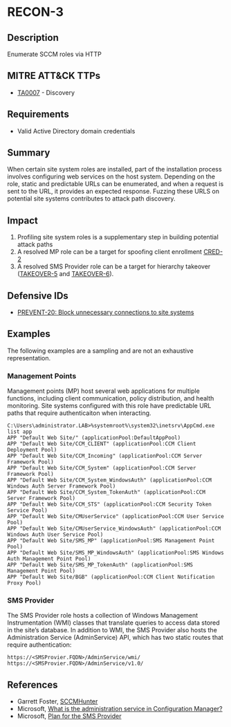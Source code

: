 # RECON-3

## Description
Enumerate SCCM roles via HTTP

## MITRE ATT&CK TTPs
- [TA0007](https://attack.mitre.org/tactics/TA0007/) - Discovery

## Requirements
- Valid Active Directory domain credentials

## Summary
When certain site system roles are installed, part of the installation process involves configuring web services on the host system. Depending on the role, static and predictable URLs can be enumerated, and when a request is sent to the URL, it provides an expected response. Fuzzing these URLS on potential site systems contributes to attack path discovery.

## Impact
1. Profiling site system roles is a supplementary step in building potential attack paths
2. A resolved MP role can be a target for spoofing client enrollment [CRED-2](../../CRED/CRED-2/cred-2_description.md)
3. A resolved SMS Provider role can be a target for hierarchy takeover ([TAKEOVER-5](../../TAKEOVER/TAKEOVER-5/takeover-5_description.md) and [TAKEOVER-6](../../TAKEOVER/TAKEOVER-6/takeover-6_description.md)).

## Defensive IDs
- [PREVENT-20: Block unnecessary connections to site systems](../../../defense-techniques/PREVENT/PREVENT-20/prevent-20_description.md)

## Examples
The following examples are a sampling and are not an exhaustive representation.

### Management Points
Management points (MP) host several web applications for multiple functions, including client communication, policy distribution, and health monitoring. Site systems configured with this role have predictable URL paths that require authenticaiton when interacting.

```
C:\Users\administrator.LAB>%systemroot%\system32\inetsrv\AppCmd.exe list app
APP "Default Web Site/" (applicationPool:DefaultAppPool)
APP "Default Web Site/CCM_CLIENT" (applicationPool:CCM Client Deployment Pool)
APP "Default Web Site/CCM_Incoming" (applicationPool:CCM Server Framework Pool)
APP "Default Web Site/CCM_System" (applicationPool:CCM Server Framework Pool)
APP "Default Web Site/CCM_System_WindowsAuth" (applicationPool:CCM Windows Auth Server Framework Pool)
APP "Default Web Site/CCM_System_TokenAuth" (applicationPool:CCM Server Framework Pool)
APP "Default Web Site/CCM_STS" (applicationPool:CCM Security Token Service Pool)
APP "Default Web Site/CMUserService" (applicationPool:CCM User Service Pool)
APP "Default Web Site/CMUserService_WindowsAuth" (applicationPool:CCM Windows Auth User Service Pool)
APP "Default Web Site/SMS_MP" (applicationPool:SMS Management Point Pool)
APP "Default Web Site/SMS_MP_WindowsAuth" (applicationPool:SMS Windows Auth Management Point Pool)
APP "Default Web Site/SMS_MP_TokenAuth" (applicationPool:SMS Management Point Pool)
APP "Default Web Site/BGB" (applicationPool:CCM Client Notification Proxy Pool)
```

### SMS Provider
 The SMS Provider role hosts a collection of Windows Management Instrumentation (WMI) classes that translate queries to access data stored in the site’s database. In addition to WMI, the SMS Provider also hosts the Administration Service (AdminService) API, which has two static routes that require authentication:

 ```
https://<SMSProvier.FQDN>/AdminService/wmi/
https://<SMSProvier.FQDN>/AdminService/v1.0/
 ```

## References
- Garrett Foster, [SCCMHunter](https://github.com/garrettfoster13/sccmhunter)
- Microsoft, [What is the administration service in Configuration Manager?](https://learn.microsoft.com/en-us/mem/configmgr/develop/adminservice/overview)
- Microsoft, [Plan for the SMS Provider](https://learn.microsoft.com/en-us/mem/configmgr/core/plan-design/hierarchy/plan-for-the-sms-provider)